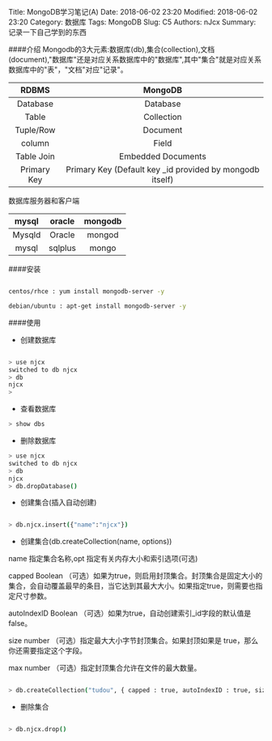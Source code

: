 Title: MongoDB学习笔记(A)
Date: 2018-06-02 23:20
Modified: 2018-06-02 23:20
Category: 数据库
Tags: MongoDB
Slug: C5
Authors: nJcx
Summary: 记录一下自己学到的东西

####介绍
Mongodb的3大元素:数据库(db),集合(collection),文档(document),"数据库"还是对应关系数据库中的"数据库",其中"集合"就是对应关系数据库中的"表"，"文档"对应"记录"。

| RDBMS	|  MongoDB |
| :----: | :----: | 
| Database	|  Database |
|Table	| Collection |
| Tuple/Row	|  Document|
|column	|    Field |
| Table Join	|    Embedded Documents | 
| Primary Key	| Primary Key (Default key _id provided by mongodb itself)|

数据库服务器和客户端

| mysql | oracle | mongodb |
| :----: | :----: | :----: |
| Mysqld | Oracle	| mongod |
| mysql | sqlplus	| mongo |

####安装

```bash

centos/rhce : yum install mongodb-server -y

debian/ubuntu : apt-get install mongodb-server -y

```
####使用
- 创建数据库

```bash

> use njcx
switched to db njcx
> db
njcx
> 

```
- 查看数据库

```bash
> show dbs

```

- 删除数据库

```bash
> use njcx
switched to db njcx
> db
njcx
> db.dropDatabase()

```
- 创建集合(插入自动创建)

```bash

> db.njcx.insert({"name":"njcx"})

```

- 创建集合(db.createCollection(name, options))

name 指定集合名称,opt 指定有关内存大小和索引选项(可选)

capped	         Boolean  （可选）如果为true，则启用封顶集合。封顶集合是固定大小的集合，会自动覆盖最早的条目，当它达到其最大大小。如果指定true，则需要也指定尺寸参数。

autoIndexID 	Boolean	（可选）如果为true，自动创建索引_id字段的默认值是false。

size	        number	（可选）指定最大大小字节封顶集合。如果封顶如果是 true，那么你还需要指定这个字段。

max  	        number	（可选）指定封顶集合允许在文件的最大数量。


```bash

> db.createCollection("tudou", { capped : true, autoIndexID : true, size : 6142800, max : 10000 } )

```

- 删除集合

```bash

> db.njcx.drop()

```







